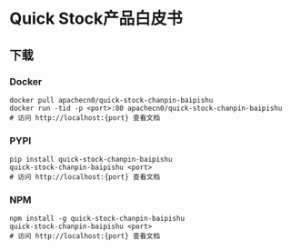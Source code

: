 # Quick Stock产品白皮书

## 下载

### Docker

```
docker pull apachecn0/quick-stock-chanpin-baipishu
docker run -tid -p <port>:80 apachecn0/quick-stock-chanpin-baipishu
# 访问 http://localhost:{port} 查看文档
```

### PYPI

```
pip install quick-stock-chanpin-baipishu
quick-stock-chanpin-baipishu <port>
# 访问 http://localhost:{port} 查看文档
```

### NPM

```
npm install -g quick-stock-chanpin-baipishu
quick-stock-chanpin-baipishu <port>
# 访问 http://localhost:{port} 查看文档
```